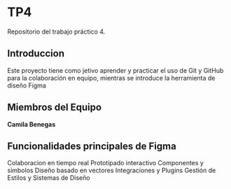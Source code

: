 # TP4
Repositorio del trabajo práctico 4.
## Introduccion 
Este proyecto tiene como jetivo aprender y practicar el uso de Git y GitHub para la colaboración en equipo, mientras se introduce la herramienta de diseño Figma
## Miembros del Equipo
**Camila Benegas**
## Funcionalidades principales de Figma
Colaboracion en tiempo real
Prototipado interactivo
Componentes y simbolos 
Diseño basado en vectores
Integraciones y Plugins
Gestión de Estilos y Sistemas de Diseño
